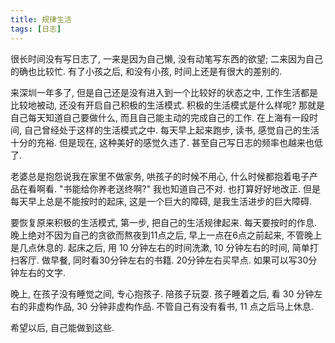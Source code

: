 ```yaml
---
title: 规律生活
tags: [日志]
---
```


很长时间没有写日志了, 一来是因为自己懒, 没有动笔写东西的欲望; 二来因为自己的确也比较忙. 有了小孩之后, 和没有小孩, 时间上还是有很大的差别的.

来深圳一年多了, 但是自己还是没有进入到一个比较好的状态之中, 工作生活都是比较地被动, 还没有开启自己积极的生活模式. 积极的生活模式是什么样呢? 那就是自己每天知道自己要做什么, 而且自己能主动的完成自己的工作. 在上海有一段时间, 自己曾经处于这样的生活模式之中. 每天早上起来跑步, 读书, 感觉自己的生活十分的充裕. 但是现在, 这种美好的感觉久违了. 甚至自己写日志的频率也越来也低了.

老婆总是抱怨说我在家里不做家务, 哄孩子的时候不用心, 什么时候都抱着电子产品在看啊看. "书能给你养老送终啊?" 我也知道自己不对. 也打算好好地改正. 但是每天早上总是不能按时的起床, 这是一个巨大的障碍, 是我生活进步的巨大障碍.

要恢复原来积极的生活模式, 第一步, 把自己的生活规律起来. 每天要按时的作息. 晚上绝对不因为自己的贪欲而熬夜到11点之后, 早上一点在6点之前起来, 不管晚上是几点休息的. 起床之后, 用 10 分钟左右的时间洗漱, 10 分钟左右的时间, 简单打扫客厅. 做早餐, 同时看30分钟左右的书籍. 20分钟左右买早点. 如果可以写30分钟左右的文字.

晚上, 在孩子没有睡觉之间, 专心抱孩子. 陪孩子玩耍. 孩子睡着之后, 看 30 分钟左右的非虚构作品, 30 分钟非虚构作品. 不管自己有没有看书, 11 点之后马上休息.

希望以后, 自己能做到这些.
